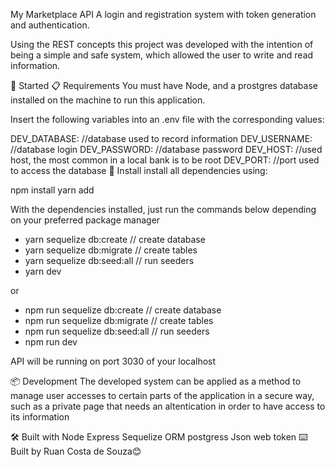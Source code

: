 My Marketplace API
A login and registration system with token generation and authentication.

Using the REST concepts this project was developed with the intention of being a simple and safe system, which allowed the user to write and read information.

🚀 Started
📋 Requirements
You must have Node, and a prostgres database installed on the machine to run this application.

Insert the following variables into an .env file with the corresponding values:

DEV_DATABASE: //database used to record information
DEV_USERNAME: //database login
DEV_PASSWORD: //database password
DEV_HOST: //used host, the most common in a local bank is to be root
DEV_PORT: //port used to access the database
🔧 Install
install all dependencies using:

npm install
yarn add

With the dependencies installed, just run the commands below depending on your preferred package manager

 * yarn sequelize db:create     // create database
 * yarn sequelize db:migrate    // create tables
 * yarn sequelize db:seed:all   // run seeders   
 * yarn dev

or

 * npm run sequelize db:create     // create database
 * npm run sequelize db:migrate    // create tables
 * npm run sequelize db:seed:all   // run seeders   
 * npm run dev

API will be running on port 3030 of your localhost

📦 Development
The developed system can be applied as a method to manage user accesses to certain parts of the application in a secure way, such as a private page that needs an altentication in order to have access to its information

🛠️ Built with
Node
Express
Sequelize ORM
postgress
Json web token
⌨️ Built by Ruan Costa de Souza😊